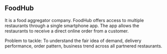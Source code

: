 ## FoodHub
It is a food aggregator company.
FoodHub offers access to multiple restaurants through a single smartphone app.
The app allows the restaurants to receive a direct online order from a customer.

Problem to tackle: To understand the fair idea of demand, delivery performance, order pattern, business trend across all partnered restaurants.
